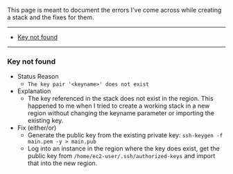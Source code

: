 This page is meant to document the errors I've come across while creating a
stack and the fixes for them.

---

- [Key not found](#key-not-found)

---

### Key not found
- Status Reason
  - `The key pair '<keyname>' does not exist`
- Explanation
  - The key referenced in the stack does not exist in the region. This happened to me when I tried to create a working stack in a new region without changing the keyname parameter or importing the existing key.
- Fix (either/or)
  - Generate the public key from the existing private key: `ssh-keygen -f main.pem -y > main.pub`
  - Log into an instance in the region where the key does exist, get the public key from `/home/ec2-user/.ssh/authorized-keys` and import that into the new region.
